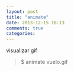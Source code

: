 ```yaml
---
layout: post
title: "animate"
date: 2013-12-15 18:13
comments: true
categories: 
---
```

visualizar gif

>$ animate vuelo.gif

